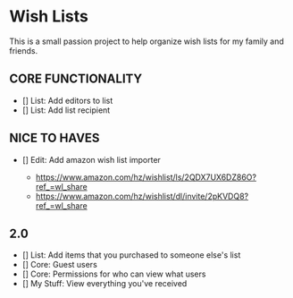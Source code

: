 # Wish Lists

This is a small passion project to help organize wish lists for my family and friends.

## CORE FUNCTIONALITY

- [] List: Add editors to list
- [] List: Add list recipient

## NICE TO HAVES

- [] Edit: Add amazon wish list importer

  - https://www.amazon.com/hz/wishlist/ls/2QDX7UX6DZ86O?ref_=wl_share
  - https://www.amazon.com/hz/wishlist/dl/invite/2pKVDQ8?ref_=wl_share

## 2.0

- [] List: Add items that you purchased to someone else's list
- [] Core: Guest users
- [] Core: Permissions for who can view what users
- [] My Stuff: View everything you've received
